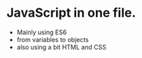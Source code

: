 # JavaScript in one file.
* Mainly using ES6
* from variables to objects
* also using a bit HTML and CSS